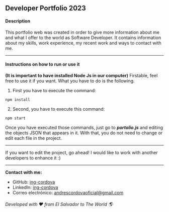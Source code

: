 ## Developer Portfolio 2023

#### Description
This portfolio web was created in order to give more information about me and what I offer to the world as Software Developer. It contains information about my skills, work experience, my recent work and ways to contact with me. 

-------------------------------------------------------------------------------

#### Instructions on how to run or use it

**(It is important to have installed Node Js in our computer)**
Firstable, feel free to use it if you want. What you have to do is the following.

1. First you have to execute the command:

```node
npm install
```

2. Second, you have to execute this command:
```node
npm start
```

Once you have executed those commands, just go to ***portolio.js*** and editing the objects JSON that appears in it. With that, you do not need to change or edit each file in the project. 

-------------------------------------------------------------------------------

If you want to edit the project, go ahead! I would like to work with another developers to enhance it :)

-------------------------------------------------------------------------------

**Contact with me:**
- GitHub: [ing-cordova](https://github.com/ing-cordova/)
- LinkedIn: [ing-cordova](https://www.linkedin.com/in/ing-cordova/)
- Correo electrónico: [andrescordovaoficial@gmail.com](mailto:andrescordovaoficial@gmail.com)

###### Developed with ❤️ from El Salvador to The World 🌎